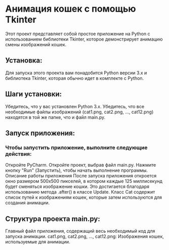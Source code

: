 # Анимация кошек с помощью Tkinter
Этот проект представляет собой простое приложение на Python с использованием библиотеки Tkinter, которое демонстрирует анимацию смены изображений кошек.

## Установка:
Для запуска этого проекта вам понадобится Python версии 3.x и библиотека Tkinter, которая обычно идет в комплекте с Python.

## Шаги установки:
Убедитесь, что у вас установлен Python 3.x.
Убедитесь, что все необходимые файлы изображений (cat1.png, cat2.png, ..., cat12.png) находятся в той же папке, что и файл main.py.
## Запуск приложения:
### Чтобы запустить приложение, выполните следующие действия:

Откройте PyCharm.
Откройте проект, выбрав файл main.py.
Нажмите кнопку "Run" (Запустить), чтобы начать выполнение программы.
Описание работы приложения
После запуска приложения откроется окно размером 500x500 пикселей, в котором каждые 125 миллисекунд будет сменяться изображение кошки. Это достигается благодаря использованию метода .after() в классе Update. Класс Cat содержит список путей к изображениям кошек, которые затем используются для создания анимации.

## Структура проекта main.py:      
Главный файл приложения, содержащий весь необходимый код для запуска анимации.
cat1.png, cat2.png, ..., cat12.png: Изображения кошек, используемые для анимации.
 
